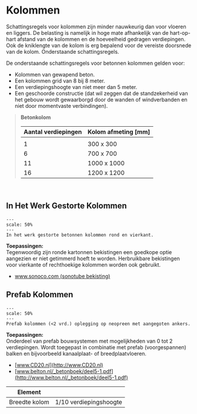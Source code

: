 # Kolommen

Schattingsregels voor kolommen zijn minder nauwkeurig dan voor vloeren en liggers. De belasting is namelijk in hoge mate afhankelijk van de hart-op-hart afstand van de kolommen en de hoeveelheid gedragen verdiepingen. Ook de kniklengte van de kolom is erg bepalend voor de vereiste doorsnede van de kolom. Onderstaande schattingsregels.

De onderstaande schattingsregels voor betonnen kolommen gelden voor:

- Kolommen van gewapend beton.
- Een kolommen grid van 8 bij 8 meter.
- Een verdiepingshoogte van niet meer dan 5 meter.
- Een geschoorde constructie (dat wil zeggen dat de standzekerheid van het gebouw wordt gewaarborgd door de wanden of windverbanden en niet door momentvaste verbindingen).

> **Betonkolom**
>
> | Aantal verdiepingen | Kolom afmeting [mm] |
> |---------------------|----------------------|
> |                     |                      |
> | 1                   | 300 x 300            |
> | 6                   | 700 x 700            |
> | 11                  | 1000 x 1000          |
> | 16                  | 1200 x 1200          |

<br>

## In Het Werk Gestorte Kolommen

```{figure} ImagesBeton/8.gegevens_beton_in_het_werk_kolom.png
---
scale: 50%
---
In het werk gestorte betonnen kolommen rond en vierkant.
```

**Toepassingen:**  
Tegenwoordig zijn ronde kartonnen bekistingen een goedkope optie aangezien er niet getimmerd hoeft te worden. Herbruikbare bekistingen voor vierkante of rechthoekige kolommen worden ook gebruikt.

- [www.sonoco.com (sonotube bekisting)](http://www.sonoco.com)


## Prefab Kolommen

```{figure} ImagesBeton/8.gegevens_beton_prefab_kolom.png
---
scale: 50%
---
Prefab kolommen (<2 vrd.) oplegging op neopreen met aangegoten ankers.
```

**Toepassingen:**  
Onderdeel van prefab bouwsystemen met mogelijkheden van 0 tot 2 verdiepingen. Wordt toegepast in combinatie met prefab (voorgespannen) balken en bijvoorbeeld kanaalplaat- of breedplaatvloeren.

- [www.CD20.nl](http://www.CD20.nl)  
- [www.belton.nl/_betonboek/deel5-1.pdf](http://www.belton.nl/_betonboek/deel5-1.pdf)

| Element |  |
|---|---|
| Breedte kolom | 1/10 verdiepingshoogte |


